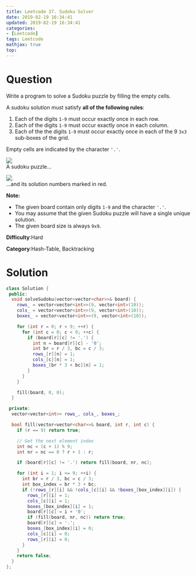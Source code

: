 ```yaml
---
title: Leetcode 37. Sudoku Solver
date: 2019-02-19 16:34:41
updated: 2019-02-19 16:34:41
categories: 
- [Leetcode]
tags: Leetcode
mathjax: true
top:
---
```


# Question

Write a program to solve a Sudoku puzzle by filling the empty cells.

A sudoku solution must satisfy  **all of the following rules**:

1.  Each of the digits `1-9`  must occur exactly once in each row.
2.  Each of the digits `1-9` must occur exactly once in each column.
3.  Each of the the digits `1-9`  must occur exactly once in each of the 9  `3x3`  sub-boxes of the grid.

Empty cells are indicated by the character  `'.'`.

![](https://upload.wikimedia.org/wikipedia/commons/thumb/f/ff/Sudoku-by-L2G-20050714.svg/250px-Sudoku-by-L2G-20050714.svg.png)  
A sudoku puzzle...

![](https://upload.wikimedia.org/wikipedia/commons/thumb/3/31/Sudoku-by-L2G-20050714_solution.svg/250px-Sudoku-by-L2G-20050714_solution.svg.png)  
...and its solution numbers marked in red.

**Note:**

-   The given board contain only digits  `1-9`  and the character  `'.'`.
-   You may assume that the given Sudoku puzzle will have a single unique solution.
-   The given board size is always  `9x9`.

**Difficulty**:Hard

**Category**:Hash-Table, Backtracking

<!-- more -->

# Solution

```cpp
class Solution {
 public:
  void solveSudoku(vector<vector<char>>& board) {
    rows_ = vector<vector<int>>(9, vector<int>(10));
    cols_ = vector<vector<int>>(9, vector<int>(10));
    boxes_ = vector<vector<int>>(9, vector<int>(10));

    for (int r = 0; r < 9; ++r) {
      for (int c = 0; c < 9; ++c) {
        if (board[r][c] != '.') {
          int n = board[r][c] - '0';
          int br = r / 3, bc = c / 3;
          rows_[r][n] = 1;
          cols_[c][n] = 1;
          boxes_[br * 3 + bc][n] = 1;
        }
      }
    }

    fill(board, 0, 0);
  }

 private:
  vector<vector<int>> rows_, cols_, boxes_;

  bool fill(vector<vector<char>>& board, int r, int c) {
    if (r == 9) return true;

    // Get the next element index
    int nc = (c + 1) % 9;
    int nr = nc == 0 ? r + 1 : r;

    if (board[r][c] != '.') return fill(board, nr, nc);

    for (int i = 1; i <= 9; ++i) {
      int br = r / 3, bc = c / 3;
      int box_index = br * 3 + bc;
      if (!rows_[r][i] && !cols_[c][i] && !boxes_[box_index][i]) {
        rows_[r][i] = 1;
        cols_[c][i] = 1;
        boxes_[box_index][i] = 1;
        board[r][c] = i + '0';
        if (fill(board, nr, nc)) return true;
        board[r][c] = '.';
        boxes_[box_index][i] = 0;
        cols_[c][i] = 0;
        rows_[r][i] = 0;
      }
    }
    return false;
  }
};
```